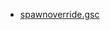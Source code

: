 - [spawnoverride.gsc](https://github.com/xlabs-mirror/iw4-gsc-scripts/blob/main/scripts/mp/spawnoverride.md)
